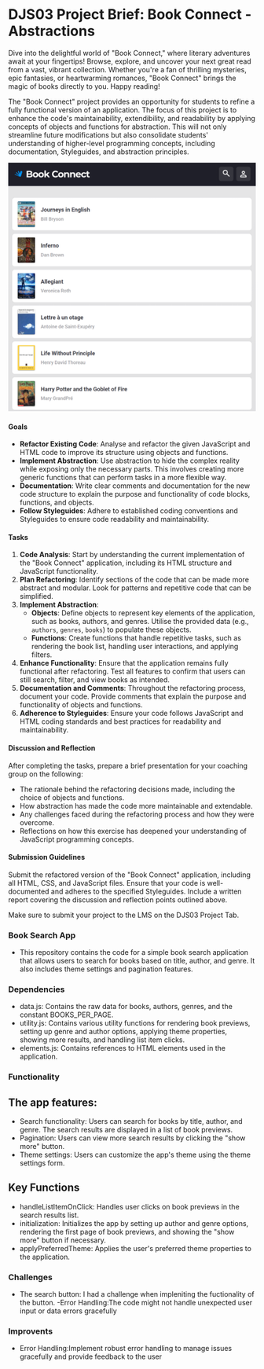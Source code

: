 # DJS03 Project Brief: Book Connect - Abstractions

Dive into the delightful world of "Book Connect," where literary adventures await at your fingertips! Browse, explore, and uncover your next great read from a vast, vibrant collection. Whether you're a fan of thrilling mysteries, epic fantasies, or heartwarming romances, "Book Connect" brings the magic of books directly to you. Happy reading! 

The "Book Connect" project provides an opportunity for students to refine a fully functional version of an application. The focus of this project is to enhance the code's maintainability, extendibility, and readability by applying concepts of objects and functions for abstraction. This will not only streamline future modifications but also consolidate students' understanding of higher-level programming concepts, including documentation, Styleguides, and abstraction principles.

![alt text](image.png)

#### Goals

- **Refactor Existing Code**: Analyse and refactor the given JavaScript and HTML code to improve its structure using objects and functions.
- **Implement Abstraction**: Use abstraction to hide the complex reality while exposing only the necessary parts. This involves creating more generic functions that can perform tasks in a more flexible way.
- **Documentation**: Write clear comments and documentation for the new code structure to explain the purpose and functionality of code blocks, functions, and objects.
- **Follow Styleguides**: Adhere to established coding conventions and Styleguides to ensure code readability and maintainability.

#### Tasks

1. **Code Analysis**: Start by understanding the current implementation of the "Book Connect" application, including its HTML structure and JavaScript functionality.
2. **Plan Refactoring**: Identify sections of the code that can be made more abstract and modular. Look for patterns and repetitive code that can be simplified.
3. **Implement Abstraction**:
   - **Objects**: Define objects to represent key elements of the application, such as books, authors, and genres. Utilise the provided data (e.g., `authors`, `genres`, `books`) to populate these objects.
   - **Functions**: Create functions that handle repetitive tasks, such as rendering the book list, handling user interactions, and applying filters.
4. **Enhance Functionality**: Ensure that the application remains fully functional after refactoring. Test all features to confirm that users can still search, filter, and view books as intended.
5. **Documentation and Comments**: Throughout the refactoring process, document your code. Provide comments that explain the purpose and functionality of objects and functions.
6. **Adherence to Styleguides**: Ensure your code follows JavaScript and HTML coding standards and best practices for readability and maintainability.

#### Discussion and Reflection

After completing the tasks, prepare a brief presentation for your coaching group on the following:
- The rationale behind the refactoring decisions made, including the choice of objects and functions.
- How abstraction has made the code more maintainable and extendable.
- Any challenges faced during the refactoring process and how they were overcome.
- Reflections on how this exercise has deepened your understanding of JavaScript programming concepts.

#### Submission Guidelines

Submit the refactored version of the "Book Connect" application, including all HTML, CSS, and JavaScript files. Ensure that your code is well-documented and adheres to the specified Styleguides. Include a written report covering the discussion and reflection points outlined above.

Make sure to submit your project to the LMS on the DJS03 Project Tab.

### Book Search App

- This repository contains the code for a simple book search application that allows users to search for books based on title, author, and genre. It also includes theme settings and pagination features.

### Dependencies

- data.js: Contains the raw data for books, authors, genres, and the constant BOOKS_PER_PAGE.
- utility.js: Contains various utility functions for rendering book previews, setting up genre and author options, applying theme properties, showing more results, and handling list item clicks.
- elements.js: Contains references to HTML elements used in the application.

### Functionality
## The app features:

- Search functionality: Users can search for books by title, author, and genre. The search results are displayed in a list of book previews.
- Pagination: Users can view more search results by clicking the "show more" button.
- Theme settings: Users can customize the app's theme using the theme settings form.

## Key Functions

- handleListItemOnClick: Handles user clicks on book previews in the search results list.
- initialization: Initializes the app by setting up author and genre options, rendering the first page of book previews, and showing the "show more" button if necessary.
- applyPreferredTheme: Applies the user's preferred theme properties to the application.

### Challenges

- The search button: I had a challenge when impleniting the fuctionality of the button.
-Error Handling:The code might not handle unexpected user input or data errors gracefully

### Improvents

- Error Handling:Implement robust error handling to manage issues gracefully and provide feedback to the user